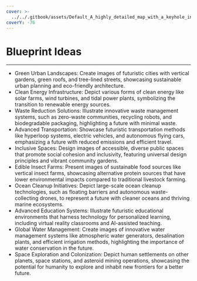 ```yaml
---
cover: >-
  ../../.gitbook/assets/Default_A_highly_detailed_map_with_a_keyhole_in_the_center_rev_3_72a75c61-0751-4ecb-b922-0dadd9a4be0f_1.jpg
coverY: -76
---
```


# Blueprint Ideas

***

* Green Urban Landscapes: Create images of futuristic cities with vertical gardens, green roofs, and tree-lined streets, showcasing sustainable urban planning and eco-friendly architecture.
* Clean Energy Infrastructure: Depict various forms of clean energy like solar farms, wind turbines, and tidal power plants, symbolizing the transition to renewable energy sources.
* Waste Reduction Solutions: Illustrate innovative waste management systems, such as zero-waste communities, recycling robots, and biodegradable packaging, highlighting a future with minimal waste.
* Advanced Transportation: Showcase futuristic transportation methods like hyperloop systems, electric vehicles, and autonomous flying cars, emphasizing a future with reduced emissions and efficient travel.
* Inclusive Spaces: Design images of accessible, diverse public spaces that promote social cohesion and inclusivity, featuring universal design principles and vibrant community gardens.
* Edible Insect Farms: Present images of sustainable food sources like vertical insect farms, showcasing alternative protein sources that have lower environmental impacts compared to traditional livestock farming.
* Ocean Cleanup Initiatives: Depict large-scale ocean cleanup technologies, such as floating barriers and autonomous waste-collecting drones, to represent a future with cleaner oceans and thriving marine ecosystems.
* Advanced Education Systems: Illustrate futuristic educational environments that harness technology for personalized learning, including virtual reality classrooms and AI-assisted teaching.
* Global Water Management: Create images of innovative water management systems like atmospheric water generators, desalination plants, and efficient irrigation methods, highlighting the importance of water conservation in the future.
* Space Exploration and Colonization: Depict human settlements on other planets, space stations, and asteroid mining operations, showcasing the potential for humanity to explore and inhabit new frontiers for a better future.
